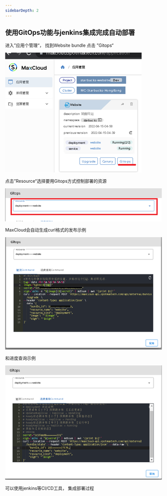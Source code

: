 ```yaml
---
sidebarDepth: 2
---
```


## 使用GitOps功能与jenkins集成完成自动部署

进入”应用个管理“， 找到Website bundle 点击 ”Gitops“

![gitopsButton.png](../../images/app/gitopsButton.png)

点击”Resource“选择要用Gitops方式控制部署的资源

![gitops_chooseresource.png](../../images/app/gitops_chooseresource.png)

MaxCloud会自动生成curl格式的发布示例

![gitops_publish.png](../../images/app/gitops_publish.png)

和进度查询示例

![gitops_progress.png](../../images/app/gitops_progress.png)

可以使用jenkins等CI/CD工具， 集成部署过程